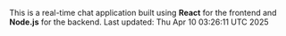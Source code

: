 This is a real-time chat application built using **React** for the frontend and **Node.js** for the backend.
Last updated: Thu Apr 10 03:26:11 UTC 2025

